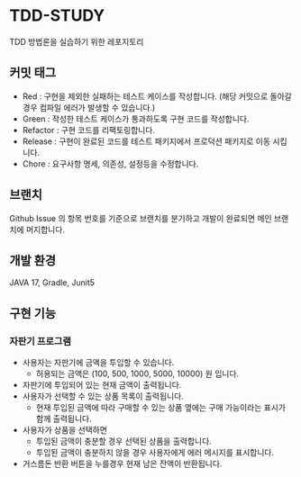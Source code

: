 # TDD-STUDY

TDD 방법론을 실습하기 위한 레포지토리


## 커밋 태그
- Red : 구현을 제외한 실패하는 테스트 케이스를 작성합니다. (해당 커밋으로 돌아갈 경우 컴파일 에러가 발생할 수 있습니다.)
- Green : 작성한 테스트 케이스가 통과하도록 구현 코드를 작성합니다.
- Refactor : 구현 코드를 리팩토링합니다.
- Release : 구현이 완료된 코드를 테스트 패키지에서 프로덕션 패키지로 이동 시킵니다.
- Chore : 요구사항 명세, 의존성, 설정등을 수정합니다.

## 브랜치
Github Issue 의 항목 번호를 기준으로 브랜치를 분기하고 개발이 완료되면 메인 브랜치에 머지합니다.

## 개발 환경
JAVA 17, Gradle, Junit5

## 구현 기능

### 자판기 프로그램
 
- 사용자는 자판기에 금액을 투입할 수 있습니다. 
  - 허용되는 금액은 (100, 500, 1000, 5000, 10000) 원 입니다.
- 자판기에 투입되어 있는 현재 금액이 출력됩니다.
- 사용자가 선택할 수 있는 상품 목록이 출력됩니다.
  - 현재 투입된 금액에 따라 구매할 수 있는 상품 옆에는 구매 가능이라는 표시가 함께 출력됩니다.
- 사용자가 상품을 선택하면
  - 투입된 금액이 충분할 경우 선택된 상품을 출력합니다.
  - 투입된 금액이 충분하지 않을 경우 사용자에게 에러 메시지를 표시합니다.
- 거스름돈 반환 버튼을 누를경우 현재 남은 잔액이 반환됩니다.
 
